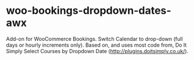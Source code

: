# woo-bookings-dropdown-dates-awx
Add-on for WooCommerce Bookings. Switch Calendar to drop-down (full days or hourly increments only). Based on, and uses most code from, Do It Simply Select Courses by Dropdown Date (http://plugins.doitsimply.co.uk/).
